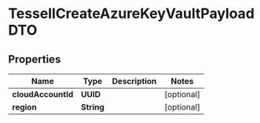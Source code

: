 

# TessellCreateAzureKeyVaultPayloadDTO


## Properties

Name | Type | Description | Notes
------------ | ------------- | ------------- | -------------
**cloudAccountId** | **UUID** |  |  [optional]
**region** | **String** |  |  [optional]



